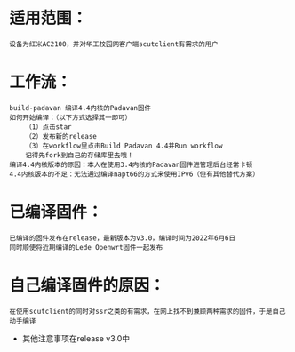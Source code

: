 # 适用范围：
    设备为红米AC2100，并对华工校园网客户端scutclient有需求的用户
# 工作流：
    build-padavan 编译4.4内核的Padavan固件
    如何开始编译：（以下方式选择其一即可）
        （1）点击star
        （2）发布新的release
        （3）在workflow里点击Build Padavan 4.4并Run workflow
        记得先fork到自己的存储库里去哦！
    编译4.4内核版本的原因：本人在使用3.4内核的Padavan固件进管理后台经常卡顿
    4.4内核版本的不足：无法通过编译napt66的方式来使用IPv6（但有其他替代方案）
# 已编译固件：
    已编译的固件发布在release，最新版本为v3.0，编译时间为2022年6月6日
    同时顺便将近期编译的Lede Openwrt固件一起发布
# 自己编译固件的原因：
    在使用scutclient的同时对ssr之类的有需求，在网上找不到兼顾两种需求的固件，于是自己动手编译
* 其他注意事项在release v3.0中
